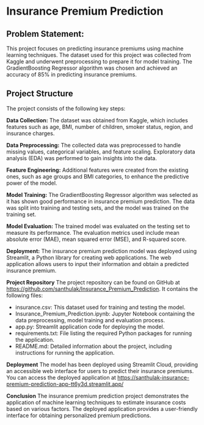 # Insurance Premium Prediction

## Problem Statement:

This project focuses on predicting insurance premiums using machine learning techniques. The dataset used for this project was collected from Kaggle and underwent preprocessing to prepare it for model training. The GradientBoosting Regressor algorithm was chosen and achieved an accuracy of 85% in predicting insurance premiums.

## Project Structure

The project consists of the following key steps:

**Data Collection:** The dataset was obtained from Kaggle, which includes features such as age, BMI, number of children, smoker status, region, and insurance charges.

**Data Preprocessing:** The collected data was preprocessed to handle missing values, categorical variables, and feature scaling. Exploratory data analysis (EDA) was performed to gain insights into the data.

**Feature Engineering:** Additional features were created from the existing ones, such as age groups and BMI categories, to enhance the predictive power of the model.

**Model Training:** The GradientBoosting Regressor algorithm was selected as it has shown good performance in insurance premium prediction. The data was split into training and testing sets, and the model was trained on the training set.

**Model Evaluation:** The trained model was evaluated on the testing set to measure its performance. The evaluation metrics used include mean absolute error (MAE), mean squared error (MSE), and R-squared score.

**Deployment:** The insurance premium prediction model was deployed using Streamlit, a Python library for creating web applications. The web application allows users to input their information and obtain a predicted insurance premium.

**Project Repository**
The project repository can be found on GitHub at https://github.com/santhulak/Insurance_Premium_Prediction. It contains the following files:

- insurance.csv: This dataset used for training and testing the model.
- Insurance_Premium_Prediction.ipynb: Jupyter Notebook containing the data preprocessing, model training and evaluation process.
- app.py: Streamlit application code for deploying the model.
- requirements.txt: File listing the required Python packages for running the application.
- README.md: Detailed information about the project, including instructions for running the application.

**Deployment**
The model has been deployed using Streamlit Cloud, providing an accessible web interface for users to predict their insurance premiums. You can access the deployed application at https://santhulak-insurance-premium-prediction-app-tt6y3d.streamlit.app/

**Conclusion**
The insurance premium prediction project demonstrates the application of machine learning techniques to estimate insurance costs based on various factors. The deployed application provides a user-friendly interface for obtaining personalized premium predictions.

